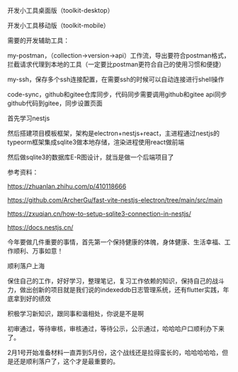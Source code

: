 开发小工具桌面版（toolkit-desktop）

开发小工具移动版（toolkit-mobile）

需要的开发辅助工具：

my-postman，（collection->version->api）工作流，导出要符合postman格式，拦截请求代理到本地的工具（一定要比postman更符合自己的使用习惯和便捷）

my-ssh，保存多个ssh连接配置，在需要ssh的时候可以自动连接进行shell操作

code-sync，github和gitee仓库同步，代码同步需要调用github和gitee api同步github代码到gitee，同步设置页面

首先学习nestjs

然后搭建项目模板框架，架构是electron+nestjs+react，主进程通过nestjs的typeorm框架集成sqlite3做本地存储，渲染进程使用react做前端

然后做sqlite3的数据库E-R图设计，就当是做一个后端项目了

参考资料：

https://zhuanlan.zhihu.com/p/410118666

https://github.com/ArcherGu/fast-vite-nestjs-electron/tree/main/src/main

https://zxuqian.cn/how-to-setup-sqlite3-connection-in-nestjs/

https://docs.nestjs.cn/

今年要做几件重要的事情，首先第一个保持健康的体魄，身体健康、生活幸福、工作顺利、万事如意！

顺利落户上海

保住自己的工作，好好学习，整理笔记，复习工作依赖的知识，保持自己的战斗力，做出创新的项目就是我们说的indexeddb日志管理系统，还有flutter实践，年底拿到好的绩效

积极学习新知识，跟同事和谐相处，你说是不是啊

初审通过，等待审核，审核通过，等待公示，公示通过，哈哈哈户口顺利办下来了。

2月1号开始准备材料一直弄到5月份，这个战线还是拉得蛮长的，哈哈哈哈哈，但是还是顺利落户了，这个才是最重要的。



